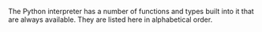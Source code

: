 The Python interpreter has a number of functions and types built into it that are always available. They are listed here in alphabetical order.


